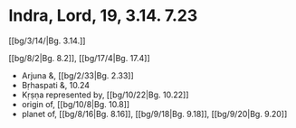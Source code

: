 # Indra, Lord, 19, 3.14. 7.23

[[bg/3/14/|Bg. 3.14.]]

[[bg/8/2|Bg. 8.2]], [[bg/17/4|Bg. 17.4]]

* Arjuna &, [[bg/2/33|Bg. 2.33]]
* Bṛhaspati &, 10.24
* Kṛṣṇa represented by, [[bg/10/22|Bg. 10.22]]
* origin of, [[bg/10/8|Bg. 10.8]]
* planet of, [[bg/8/16|Bg. 8.16]], [[bg/9/18|Bg. 9.18]], [[bg/9/20|Bg. 9.20]]
